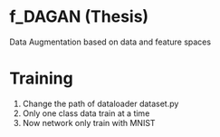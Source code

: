 # f_DAGAN (Thesis)
Data Augmentation based on data and feature spaces 
# Training
  1. Change the path of dataloader dataset.py
  2. Only one class data train at a time 
  3. Now network only train with MNIST 
